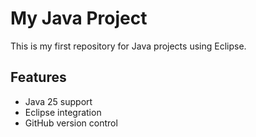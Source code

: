 # My Java Project

This is my first repository for Java projects using Eclipse.

## Features
- Java 25 support
- Eclipse integration
- GitHub version control

